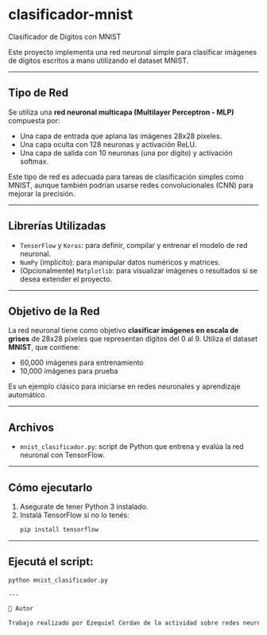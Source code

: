 # clasificador-mnist
 Clasificador de Dígitos con MNIST

Este proyecto implementa una red neuronal simple para clasificar imágenes de dígitos escritos a mano utilizando el dataset MNIST.

---

## Tipo de Red

Se utiliza una **red neuronal multicapa (Multilayer Perceptron - MLP)** compuesta por:

- Una capa de entrada que aplana las imágenes 28x28 píxeles.
- Una capa oculta con 128 neuronas y activación ReLU.
- Una capa de salida con 10 neuronas (una por dígito) y activación softmax.

Este tipo de red es adecuada para tareas de clasificación simples como MNIST, aunque también podrían usarse redes convolucionales (CNN) para mejorar la precisión.

---

## Librerías Utilizadas

- `TensorFlow` y `Keras`: para definir, compilar y entrenar el modelo de red neuronal.
- `NumPy` (implícito): para manipular datos numéricos y matrices.
- (Opcionalmente) `Matplotlib`: para visualizar imágenes o resultados si se desea extender el proyecto.

---

## Objetivo de la Red

La red neuronal tiene como objetivo **clasificar imágenes en escala de grises** de 28x28 píxeles que representan dígitos del 0 al 9. Utiliza el dataset **MNIST**, que contiene:

- 60,000 imágenes para entrenamiento
- 10,000 imágenes para prueba

Es un ejemplo clásico para iniciarse en redes neuronales y aprendizaje automático.

---

## Archivos

- `mnist_clasificador.py`: script de Python que entrena y evalúa la red neuronal con TensorFlow.

---

## Cómo ejecutarlo

1. Asegurate de tener Python 3 instalado.
2. Instalá TensorFlow si no lo tenés:
   ```bash
   pip install tensorflow

---

## Ejecutá el script:
  ```bash
  python mnist_clasificador.py

---

👤 Autor

Trabajo realizado por Ezequiel Cerdan de la actividad sobre redes neuronales.
